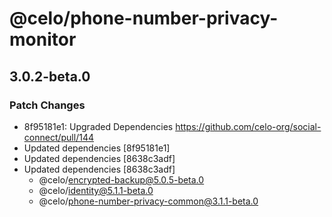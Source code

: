 # @celo/phone-number-privacy-monitor

## 3.0.2-beta.0

### Patch Changes

- 8f95181e1: Upgraded Dependencies https://github.com/celo-org/social-connect/pull/144
- Updated dependencies [8f95181e1]
- Updated dependencies [8638c3adf]
- Updated dependencies [8638c3adf]
  - @celo/encrypted-backup@5.0.5-beta.0
  - @celo/identity@5.1.1-beta.0
  - @celo/phone-number-privacy-common@3.1.1-beta.0
